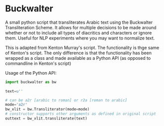 Buckwalter
==========

A small python script that transliterates Arabic text using the Buckwalter Transliteration Scheme. It allows for multiple decisions to be made around whether or not to include all types of diacritics and characters or ignore them. Useful for NLP experiments where you may want to normalize text.

This is adapted from Kenton Murray's script. The functionality is thge same of Kenton's script. The only difference is that the functionality has been wrapped as a class and made available as a Python API (as opposed to commandline in Kenton's script)

Usage of the Python API: 
   ```python 
   import buckwalter as bw
    
   text=u'' 

   # can be a2r [arabic to roman] or r2a [roman to arabic]
   mode='a2r' 
   bw_xlit = bw.Transliterator(mode=mode)
   # constructor supports other arguments as defined in original script
   outtext = bw_xlit.transliterate(text)
   ```


